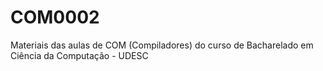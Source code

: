 # COM0002
Materiais das aulas de COM (Compiladores) do curso de Bacharelado em Ciência da Computação - UDESC
